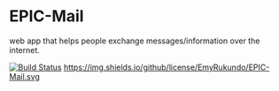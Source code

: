 # EPIC-Mail
 web app that helps people exchange messages/information over the internet. 

 [![Build Status](https://travis-ci.org/EmyRukundo/EPIC-Mail.svg?branch=develop)](https://travis-ci.org/EmyRukundo/EPIC-Mail) https://img.shields.io/github/license/EmyRukundo/EPIC-Mail.svg
